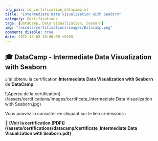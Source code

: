 ```yaml
---
lng_pair: id_certification_datacamp_ml
title: "Intermediate Data Visualization with Seaborn"
category: Certifications
tags: [DataCamp, Data Visualization, Seaborn]
img: "/assets/certifications/images/Datacamp.png"
comments_disable: true
date: 2022-12-08 10:00:00 +0100
---
```


## 🎓 DataCamp - Intermediate Data Visualization with Seaborn

J'ai obtenu la certification **Intermediate Data Visualization with Seaborn** de **DataCamp**.

![Aperçu de la certification](/assets/certifications/images/certificate_Intermediate Data Visualization with Seaborn.jpg)  

Vous pouvez la consulter en cliquant sur le lien ci-dessous :

📜 **[Voir la certification (PDF)](/assets/certifications/datacamp/certificate_Intermediate Data Visualization with Seaborn.pdf)** 
